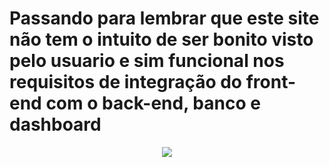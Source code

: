 <h1>Passando para lembrar que este site não tem o intuito de ser bonito visto pelo usuario e sim funcional nos requisitos de integração do front-end com o back-end, banco e dashboard</h1>

<p align="center">
  <img src="http://img.shields.io/static/v1?label=STATUS&message=EM%20DESENVOLVIMENTO&color=GREEN&style=for-the-badge"/>
</p>



